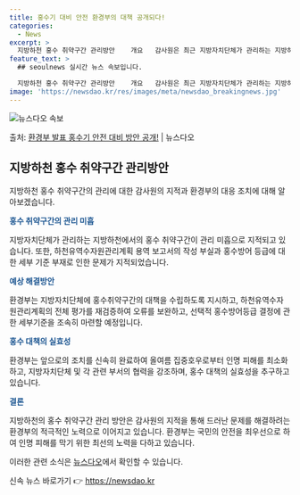 ```yaml
---
title: 홍수기 대비 안전 환경부의 대책 공개되다!
categories:
  - News
excerpt: >
  지방하천 홍수 취약구간 관리방안    개요   감사원은 최근 지방자치단체가 관리하는 지방하천에서 홍수 취약구…
feature_text: >
  ## seoulnews 실시간 뉴스 속보입니다.

  지방하천 홍수 취약구간 관리방안    개요   감사원은 최근 지방자치단체가 관리하는 지방하천에서 홍수 취약구…
image: 'https://newsdao.kr/res/images/meta/newsdao_breakingnews.jpg'
---
```


![뉴스다오 속보](https://newsdao.kr/res/images/meta/newsdao_breakingnews.jpg)

<p>출처: <a href="https://newsdao.kr/4307" rel="dofollow">환경부 발표 홍수기 안전 대비 방안 공개!</a> | 뉴스다오</p>

<h2 data-ke-size="size26">지방하천 홍수 취약구간 관리방안</h2>
지방하천 홍수 취약구간의 관리에 대한 감사원의 지적과 환경부의 대응 조치에 대해 알아보겠습니다.

<p data-ke-size="size16"><b><span style="color: #1a5490;">홍수 취약구간의 관리 미흡</span></b></p>
지방자치단체가 관리하는 지방하천에서의 홍수 취약구간이 관리 미흡으로 지적되고 있습니다. 또한, 하천유역수자원관리계획 용역 보고서의 작성 부실과 홍수방어 등급에 대한 세부 기준 부재로 인한 문제가 지적되었습니다.

<p data-ke-size="size16"><b><span style="color: #1a5490;">예상 해결방안</span></b></p>
환경부는 지방자치단체에 홍수취약구간의 대책을 수립하도록 지시하고, 하천유역수자원관리계획의 전체 평가를 재검증하여 오류를 보완하고, 선택적 홍수방어등급 결정에 관한 세부기준을 조속히 마련할 예정입니다.

<p data-ke-size="size16"><b><span style="color: #1a5490;">홍수 대책의 실효성</span></b></p>
환경부는 앞으로의 조치를 신속히 완료하여 올여름 집중호우로부터 인명 피해를 최소화하고, 지방자치단체 및 각 관련 부서의 협력을 강조하며, 홍수 대책의 실효성을 추구하고 있습니다.

<p data-ke-size="size16"><b><span style="color: #1a5490;">결론</span></b></p>
지방하천의 홍수 취약구간 관리 방안은 감사원의 지적을 통해 드러난 문제를 해결하려는 환경부의 적극적인 노력으로 이어지고 있습니다. 환경부는 국민의 안전을 최우선으로 하여 인명 피해를 막기 위한 최선의 노력을 다하고 있습니다.

이러한 관련 소식은 <a href="https://newsdao.kr/4307">뉴스다오</a>에서 확인할 수 있습니다. 

신속 뉴스 바로가기 👉 <a href="https://newsdao.kr" rel="dofollow">https://newsdao.kr</a>


